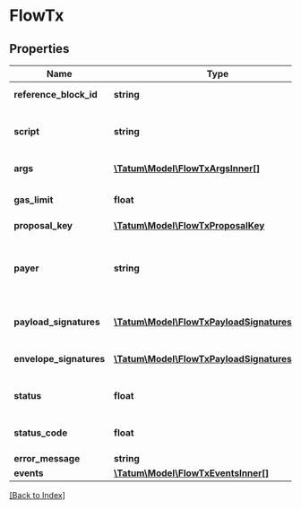 # FlowTx

## Properties

Name | Type | Description | Notes
------------ | ------------- | ------------- | -------------
**reference_block_id** | **string** | Id of the block | [optional]
**script** | **string** | Script to execute in the transaction | [optional]
**args** | [**\Tatum\Model\FlowTxArgsInner[]**](FlowTxArgsInner.md) | Args to the transaction | [optional]
**gas_limit** | **float** | Gas limit for the transaction | [optional]
**proposal_key** | [**\Tatum\Model\FlowTxProposalKey**](FlowTxProposalKey.md) |  | [optional]
**payer** | **string** | Address from which the assets and fees were debited | [optional]
**payload_signatures** | [**\Tatum\Model\FlowTxPayloadSignaturesInner[]**](FlowTxPayloadSignaturesInner.md) | Array of payload signatures. | [optional]
**envelope_signatures** | [**\Tatum\Model\FlowTxPayloadSignaturesInner[]**](FlowTxPayloadSignaturesInner.md) | Array of envelope signatures. | [optional]
**status** | **float** | Status of the transaction | [optional]
**status_code** | **float** | Status cofe of the transaction | [optional]
**error_message** | **string** |  | [optional]
**events** | [**\Tatum\Model\FlowTxEventsInner[]**](FlowTxEventsInner.md) |  | [optional]

[[Back to Index]](../index.md)

